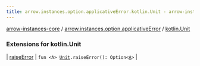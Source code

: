 ```yaml
---
title: arrow.instances.option.applicativeError.kotlin.Unit - arrow-instances-core
---
```


[arrow-instances-core](../../index.html) / [arrow.instances.option.applicativeError](../index.html) / [kotlin.Unit](./index.html)

### Extensions for kotlin.Unit

| [raiseError](raise-error.html) | `fun <A> `[`Unit`](https://kotlinlang.org/api/latest/jvm/stdlib/kotlin/-unit/index.html)`.raiseError(): Option<`[`A`](raise-error.html#A)`>` |

